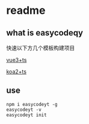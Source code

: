 # readme

## what is easycodeqy

快速以下方几个模板构建项目

[vue3+ts](https://github.com/qytayh/intro/tree/template)

[koa2+ts](https://github.com/qytayh/intro-service/tree/template)

## use
```
npm i easycodeyt -g
easycodeyt -v
easycodeyt init
```
